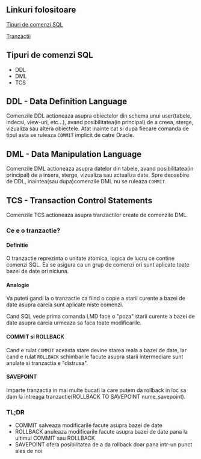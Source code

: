 ## Linkuri folositoare

[Tipuri de comenzi SQL](https://docs.oracle.com/en/database/oracle/oracle-database/19/sqlrf/Types-of-SQL-Statements.html#GUID-E1749EF5-2264-44DF-99EF-AEBEB943BED6)

[Tranzactii](https://docs.oracle.com/cd/E11882_01/server.112/e40540/transact.htm)

## Tipuri de comenzi SQL

- DDL
- DML
- TCS

## DDL - Data Definition Language

Comenzile DDL actioneaza asupra obiectelor din schema unui user(tabele, indecsi, view-uri, etc...), avand posibilitatea(in principal) de a creea, sterge, vizualiza sau altera obiectele. Atat inainte cat si dupa fiecare comanda de tipul asta se ruleaza `COMMIT` implicit de catre Oracle.

## DML - Data Manipulation Language

Comenzile DML actioneaza asupra datelor din tabele, avand posibilitatea(in principal) de a insera, sterge, vizualiza sau actualiza date. Spre deosebire de DDL, inaintea(sau dupa)comenzile DML nu se ruleaza `COMMIT`.

## TCS - Transaction Control Statements

Comenzile TCS actioneaza asupra tranzactilor create de comenzile DML.

### Ce e o tranzactie?

#### Definitie

O tranzactie reprezinta o unitate atomica, logica de lucru ce contine comenzi SQL. Ea se asigura ca un grup de comenzi ori sunt aplicate toate bazei de date ori niciuna.

#### Analogie

Va puteti gandi la o tranzactie ca fiind o copie a starii curente a bazei de date asupra careia sunt aplicate niste comenzi.

Cand SQL vede prima comanda LMD face o "poza" starii curente a bazei de date asupra careia urmeaza sa faca toate modificarile.

#### COMMIT si ROLLBACK
Cand e rulat `COMMIT` aceasta stare devine starea reala a bazei de date, iar cand e rulat `ROLLBACK` schimbarile facute asupra starii intermediare sunt anulate si tranzactia e "distrusa".

#### SAVEPOINT

Imparte tranzactia in mai multe bucati la care putem da rollback in loc sa dam la intreaga tranzactie(ROLLBACK TO SAVEPOINT nume_savepoint).

### TL;DR

- COMMIT salveaza modificarile facute asupra bazei de date
- ROLLBACK anuleaza modificarile facute asupra bazei de date pana la ultimul COMMIT sau ROLLBACK
- SAVEPOINT ofera posibilitatea de a da rollback doar pana intr-un punct ales de noi
